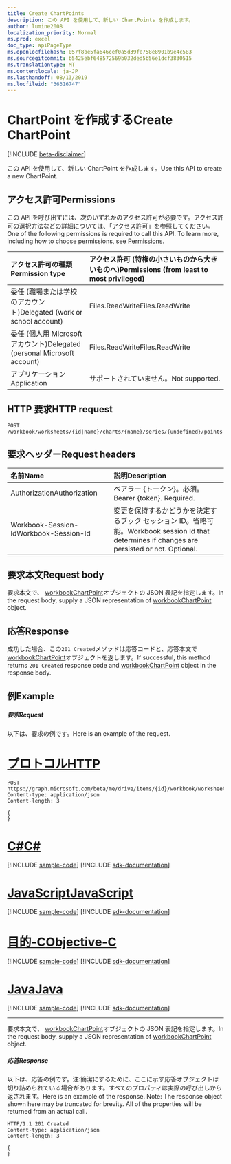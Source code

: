 ```yaml
---
title: Create ChartPoints
description: この API を使用して、新しい ChartPoints を作成します。
author: lumine2008
localization_priority: Normal
ms.prod: excel
doc_type: apiPageType
ms.openlocfilehash: 057f8be5fa646cef0a5d39fe758e8901b9e4c583
ms.sourcegitcommit: b5425ebf648572569b032ded5b56e1dcf3830515
ms.translationtype: MT
ms.contentlocale: ja-JP
ms.lasthandoff: 08/13/2019
ms.locfileid: "36316747"
---
```

# <a name="create-chartpoint"></a><span data-ttu-id="a7c34-103">ChartPoint を作成する</span><span class="sxs-lookup"><span data-stu-id="a7c34-103">Create ChartPoint</span></span>

[!INCLUDE [beta-disclaimer](../../includes/beta-disclaimer.md)]

<span data-ttu-id="a7c34-104">この API を使用して、新しい ChartPoint を作成します。</span><span class="sxs-lookup"><span data-stu-id="a7c34-104">Use this API to create a new ChartPoint.</span></span>
## <a name="permissions"></a><span data-ttu-id="a7c34-105">アクセス許可</span><span class="sxs-lookup"><span data-stu-id="a7c34-105">Permissions</span></span>
<span data-ttu-id="a7c34-p101">この API を呼び出すには、次のいずれかのアクセス許可が必要です。アクセス許可の選択方法などの詳細については、「[アクセス許可](/graph/permissions-reference)」を参照してください。</span><span class="sxs-lookup"><span data-stu-id="a7c34-p101">One of the following permissions is required to call this API. To learn more, including how to choose permissions, see [Permissions](/graph/permissions-reference).</span></span>

|<span data-ttu-id="a7c34-108">アクセス許可の種類</span><span class="sxs-lookup"><span data-stu-id="a7c34-108">Permission type</span></span>      | <span data-ttu-id="a7c34-109">アクセス許可 (特権の小さいものから大きいものへ)</span><span class="sxs-lookup"><span data-stu-id="a7c34-109">Permissions (from least to most privileged)</span></span>              |
|:--------------------|:---------------------------------------------------------|
|<span data-ttu-id="a7c34-110">委任 (職場または学校のアカウント)</span><span class="sxs-lookup"><span data-stu-id="a7c34-110">Delegated (work or school account)</span></span> | <span data-ttu-id="a7c34-111">Files.ReadWrite</span><span class="sxs-lookup"><span data-stu-id="a7c34-111">Files.ReadWrite</span></span>    |
|<span data-ttu-id="a7c34-112">委任 (個人用 Microsoft アカウント)</span><span class="sxs-lookup"><span data-stu-id="a7c34-112">Delegated (personal Microsoft account)</span></span> | <span data-ttu-id="a7c34-113">Files.ReadWrite</span><span class="sxs-lookup"><span data-stu-id="a7c34-113">Files.ReadWrite</span></span>    |
|<span data-ttu-id="a7c34-114">アプリケーション</span><span class="sxs-lookup"><span data-stu-id="a7c34-114">Application</span></span> | <span data-ttu-id="a7c34-115">サポートされていません。</span><span class="sxs-lookup"><span data-stu-id="a7c34-115">Not supported.</span></span> |

## <a name="http-request"></a><span data-ttu-id="a7c34-116">HTTP 要求</span><span class="sxs-lookup"><span data-stu-id="a7c34-116">HTTP request</span></span>
<!-- { "blockType": "ignored" } -->
```http
POST /workbook/worksheets/{id|name}/charts/{name}/series/{undefined}/points

```
## <a name="request-headers"></a><span data-ttu-id="a7c34-117">要求ヘッダー</span><span class="sxs-lookup"><span data-stu-id="a7c34-117">Request headers</span></span>
| <span data-ttu-id="a7c34-118">名前</span><span class="sxs-lookup"><span data-stu-id="a7c34-118">Name</span></span>       | <span data-ttu-id="a7c34-119">説明</span><span class="sxs-lookup"><span data-stu-id="a7c34-119">Description</span></span>|
|:---------------|:----------|
| <span data-ttu-id="a7c34-120">Authorization</span><span class="sxs-lookup"><span data-stu-id="a7c34-120">Authorization</span></span>  | <span data-ttu-id="a7c34-p102">ベアラー {トークン}。必須。</span><span class="sxs-lookup"><span data-stu-id="a7c34-p102">Bearer {token}. Required.</span></span> |
| <span data-ttu-id="a7c34-123">Workbook-Session-Id</span><span class="sxs-lookup"><span data-stu-id="a7c34-123">Workbook-Session-Id</span></span>  | <span data-ttu-id="a7c34-p103">変更を保持するかどうかを決定するブック セッション ID。省略可能。</span><span class="sxs-lookup"><span data-stu-id="a7c34-p103">Workbook session Id that determines if changes are persisted or not. Optional.</span></span>|

## <a name="request-body"></a><span data-ttu-id="a7c34-126">要求本文</span><span class="sxs-lookup"><span data-stu-id="a7c34-126">Request body</span></span>
<span data-ttu-id="a7c34-127">要求本文で、 [workbookChartPoint](../resources/workbookchartpoint.md)オブジェクトの JSON 表記を指定します。</span><span class="sxs-lookup"><span data-stu-id="a7c34-127">In the request body, supply a JSON representation of [workbookChartPoint](../resources/workbookchartpoint.md) object.</span></span>

## <a name="response"></a><span data-ttu-id="a7c34-128">応答</span><span class="sxs-lookup"><span data-stu-id="a7c34-128">Response</span></span>

<span data-ttu-id="a7c34-129">成功した場合、この`201 Created`メソッドは応答コードと、応答本文で[workbookChartPoint](../resources/workbookchartpoint.md)オブジェクトを返します。</span><span class="sxs-lookup"><span data-stu-id="a7c34-129">If successful, this method returns `201 Created` response code and [workbookChartPoint](../resources/workbookchartpoint.md) object in the response body.</span></span>

## <a name="example"></a><span data-ttu-id="a7c34-130">例</span><span class="sxs-lookup"><span data-stu-id="a7c34-130">Example</span></span>
##### <a name="request"></a><span data-ttu-id="a7c34-131">要求</span><span class="sxs-lookup"><span data-stu-id="a7c34-131">Request</span></span>
<span data-ttu-id="a7c34-132">以下は、要求の例です。</span><span class="sxs-lookup"><span data-stu-id="a7c34-132">Here is an example of the request.</span></span>

# <a name="httptabhttp"></a>[<span data-ttu-id="a7c34-133">プロトコル</span><span class="sxs-lookup"><span data-stu-id="a7c34-133">HTTP</span></span>](#tab/http)
<!-- {
  "blockType": "request",
  "name": "create_chartpoints_from_chartseries"
}-->
```http
POST https://graph.microsoft.com/beta/me/drive/items/{id}/workbook/worksheets/{id|name}/charts/{name}/series/{undefined}/points
Content-type: application/json
Content-length: 3

{
}
```
# <a name="ctabcsharp"></a>[<span data-ttu-id="a7c34-134">C#</span><span class="sxs-lookup"><span data-stu-id="a7c34-134">C#</span></span>](#tab/csharp)
[!INCLUDE [sample-code](../includes/snippets/csharp/create-chartpoints-from-chartseries-csharp-snippets.md)]
[!INCLUDE [sdk-documentation](../includes/snippets/snippets-sdk-documentation-link.md)]

# <a name="javascripttabjavascript"></a>[<span data-ttu-id="a7c34-135">JavaScript</span><span class="sxs-lookup"><span data-stu-id="a7c34-135">JavaScript</span></span>](#tab/javascript)
[!INCLUDE [sample-code](../includes/snippets/javascript/create-chartpoints-from-chartseries-javascript-snippets.md)]
[!INCLUDE [sdk-documentation](../includes/snippets/snippets-sdk-documentation-link.md)]

# <a name="objective-ctabobjc"></a>[<span data-ttu-id="a7c34-136">目的-C</span><span class="sxs-lookup"><span data-stu-id="a7c34-136">Objective-C</span></span>](#tab/objc)
[!INCLUDE [sample-code](../includes/snippets/objc/create-chartpoints-from-chartseries-objc-snippets.md)]
[!INCLUDE [sdk-documentation](../includes/snippets/snippets-sdk-documentation-link.md)]

# <a name="javatabjava"></a>[<span data-ttu-id="a7c34-137">Java</span><span class="sxs-lookup"><span data-stu-id="a7c34-137">Java</span></span>](#tab/java)
[!INCLUDE [sample-code](../includes/snippets/java/create-chartpoints-from-chartseries-java-snippets.md)]
[!INCLUDE [sdk-documentation](../includes/snippets/snippets-sdk-documentation-link.md)]

---

<span data-ttu-id="a7c34-138">要求本文で、 [workbookChartPoint](../resources/workbookchartpoint.md)オブジェクトの JSON 表記を指定します。</span><span class="sxs-lookup"><span data-stu-id="a7c34-138">In the request body, supply a JSON representation of [workbookChartPoint](../resources/workbookchartpoint.md) object.</span></span>
##### <a name="response"></a><span data-ttu-id="a7c34-139">応答</span><span class="sxs-lookup"><span data-stu-id="a7c34-139">Response</span></span>
<span data-ttu-id="a7c34-p104">以下は、応答の例です。注:簡潔にするために、ここに示す応答オブジェクトは切り詰められている場合があります。すべてのプロパティは実際の呼び出しから返されます。</span><span class="sxs-lookup"><span data-stu-id="a7c34-p104">Here is an example of the response. Note: The response object shown here may be truncated for brevity. All of the properties will be returned from an actual call.</span></span>
<!-- {
  "blockType": "response",
  "truncated": true,
  "@odata.type": "microsoft.graph.workbookChartPoint"
} -->
```http
HTTP/1.1 201 Created
Content-type: application/json
Content-length: 3

{
}
```

<!-- uuid: 8fcb5dbc-d5aa-4681-8e31-b001d5168d79
2015-10-25 14:57:30 UTC -->
<!--
{
  "type": "#page.annotation",
  "description": "Create ChartPoints",
  "keywords": "",
  "section": "documentation",
  "tocPath": "",
  "suppressions": [
  ]
}
-->
